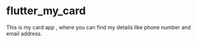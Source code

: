 # flutter_my_card

This is my card app , where you can find my details like phone number and email address.
